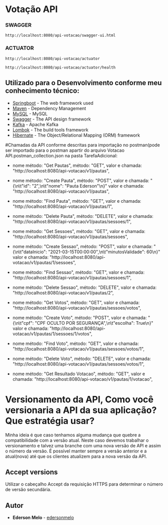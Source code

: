 # Votação API

### SWAGGER
```
http://localhost:8080/api-votacao/swagger-ui.html
```

### ACTUATOR
```
http://localhost:8080/api-votacao/actuator
```
```
http://localhost:8080/api-votacao/actuator/health
```

## Utilizado para o Desenvolvimento conforme meu conhecimento técnico:

* [Springboot](https://docs.spring.io/spring-boot/docs/current/reference/htmlsingle/) - The web framework used
* [Maven](https://maven.apache.org/) - Dependency Management
* [MySQL](https://www.mysql.com/) - MySQL
* [Swagger](https://swagger.io/docs/) - The API design framework
* [Kafka](https://kafka.apache.org/) - Apache Kafka
* [Lombok](https://projectlombok.org/features/all) - The build tools framework
* [Hibernate](https://hibernate.org/) - The Object/Relational Mapping (ORM) framework


#Chamadas da API conforme descritas para importação no postman(pode ser importado para o postman apartir do arquivo Votacao API.postman_collection.json na pasta TarefaAdicional:

* nome método: "Get Pautas",
	método: "GET",
		valor e chamada: "http://localhost:8080/api-votacao/v1/pautas",

* nome método: "Create Pauta",
	método: "POST",
		valor e chamada: "{\n\t\"id\": \"2\",\n\t\"nome\": \"Pauta Ederson\"\n}"
		valor e chamada: "http://localhost:8080/api-votacao/v1/pautas",

* nome método: "Find Pauta",
	método: "GET",
		valor e chamada: "http://localhost:8080/api-votacao/v1/pautas/1",

* nome método: "Delete Pauta",
	método: "DELETE",
		valor e chamada: "http://localhost:8080/api-votacao/v1/pautas/sessoes/1",

* nome método: "Get Sessoes",
	método: "GET",
		valor e chamada: "http://localhost:8080/api-votacao/v1/pautas/sessoes",

* nome método: "Create Sessao",
	método: "POST",
		valor e chamada: "{\n\t\"dataInicio\": \"2021-03-15T00:00:00\",\n\t\"minutosValidade\": 60\n}"
		valor e chamada: "http://localhost:8080/api-votacao/v1/pautas/1/sessoes",

* nome método: "Find Sessao",
	método: "GET",
		valor e chamada: "http://localhost:8080/api-votacao/v1/pautas/sessoes/1",

* nome método: "Delete Sessao",
	método: "DELETE",
		valor e chamada: "http://localhost:8080/api-votacao/v1/pautas/2",

* nome método: "Get Votos",
	método: "GET",
		valor e chamada: "http://localhost:8080/api-votacao/v1/pautas/sessoes/votos",

* nome método: "Create Voto",
	método: "POST",
		valor e chamada: "{\n\t\"cpf\": \"CPF OCULTO POR SEGURANÇA\",\n\t\"escolha\": True\n}"
		valor e chamada: "http://localhost:8080/api-votacao/v1/pautas/1/sessoes/1/votos",
		
* nome método: "Find Voto",
	método: "GET",
		valor e chamada: "http://localhost:8080/api-votacao/v1/pautas/sessoes/votos/1",

* nome método: "Delete Voto",
	método: "DELETE",
		valor e chamada: "http://localhost:8080/api-votacao/v1/pautas/sessoes/votos/1",

* nome método: "Get Resultado Votacao",
	método: "GET",
		valor e chamada: "http://localhost:8080/api-votacao/v1/pautas/1/votacao",


# Versionamento da API, Como você versionaria a API da sua aplicação? Que estratégia usar?
Minha ideia é que caso tenhamos alguma mudança que quebre a compatibilidade com a versão atual. Neste caso devemos trabalhar o versionamento e talvez uma branche com uma nova versão de API e assim o número da versão. 
É possível manter sempre a versão anterior e a atual(nova) até que os clientes atualizem para a nova versão da API.

## Accept versions
Utilizar o cabeçalho Accept da requisição HTTPS para determinar o número de versão secundária.



## Autor

* **Ederson Melo** - [edersonmelo](https://github.com/edersonmelo)

